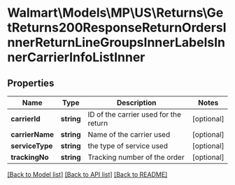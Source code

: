 # Walmart\Models\MP\US\Returns\GetReturns200ResponseReturnOrdersInnerReturnLineGroupsInnerLabelsInnerCarrierInfoListInner

## Properties

Name | Type | Description | Notes
------------ | ------------- | ------------- | -------------
**carrierId** | **string** | ID of the carrier used for the return | [optional]
**carrierName** | **string** | Name of the carrier used | [optional]
**serviceType** | **string** | the type of service used | [optional]
**trackingNo** | **string** | Tracking number of the order | [optional]


[[Back to Model list]](./) [[Back to API list]](../../../../../README.md#supported-apis) [[Back to README]](../../../../../README.md)
